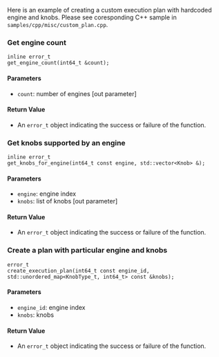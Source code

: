Here is an example of creating a custom execution plan with hardcoded engine and knobs. Please see coresponding C++ sample in `samples/cpp/misc/custom_plan.cpp`.

### Get engine count
```
inline error_t
get_engine_count(int64_t &count);
```
#### Parameters

- `count`: number of engines [out parameter]

#### Return Value
- An `error_t` object indicating the success or failure of the function.

### Get knobs supported by an engine
```
inline error_t
get_knobs_for_engine(int64_t const engine, std::vector<Knob> &);
```
#### Parameters

- `engine`: engine index
- `knobs`: list of knobs [out parameter]

#### Return Value
- An `error_t` object indicating the success or failure of the function.

### Create a plan with particular engine and knobs
```
error_t
create_execution_plan(int64_t const engine_id, std::unordered_map<KnobType_t, int64_t> const &knobs);
```
#### Parameters

- `engine_id`: engine index
- `knobs`: knobs

#### Return Value
- An `error_t` object indicating the success or failure of the function.